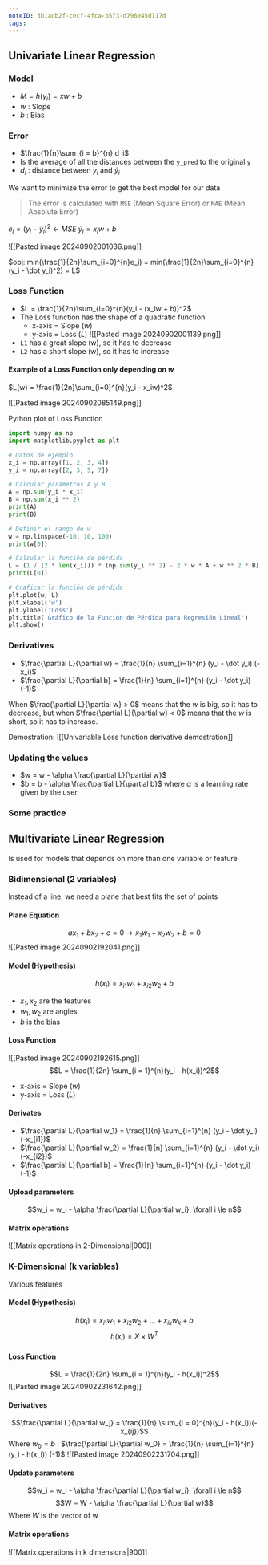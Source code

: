 ```yaml
---
noteID: 3b1adb2f-cecf-4fca-b573-d796e45d117d
tags:
---
```

## Univariate Linear Regression

### Model
+ $M = h(y_i) = xw + b$
+ $w$ : Slope
+ $b$ : Bias

### Error
+ $\frac{1}{n}\sum_{i = b}^{n} d_i$
+ Is the average of all the distances between the `y_pred` to the original `y`
+ $d_i$ : distance between $y_i$ and $\dot y_i$ 

We want to minimize the error to get the best model for our data

> The error is calculated with `MSE` (Mean Square Error) or `MAE` (Mean Absolute Error)

$e_i = (y_i - \dot y_{i})^2$ <- *MSE*
$\dot y_i = x_iw + b$

![[Pasted image 20240902001036.png]]

$obj: min(\frac{1}{2n}\sum_{i=0}^{n}e_i) = min(\frac{1}{2n}\sum_{i=0}^{n}(y_i - \dot y_i)^2) = L$

### Loss Function
+ $L = \frac{1}{2n}\sum_{i=0}^{n}(y_i - (x_iw + b))^2$
+ The Loss function has the shape of a quadratic function
	+ x-axis = Slope $(w)$ 
	+ y-axis = Loss $(L)$
![[Pasted image 20240902001139.png]]
+ `L1` has a great slope (w), so it has to decrease
+ `L2` has a short slope (w), so it has to increase
#### Example of a Loss Function only depending on $w$
$L(w) = \frac{1}{2n}\sum_{i=0}^{n}(y_i - x_iw)^2$

![[Pasted image 20240902085149.png]]

Python plot of Loss Function
```python
import numpy as np
import matplotlib.pyplot as plt

# Datos de ejemplo
x_i = np.array([1, 2, 3, 4])
y_i = np.array([2, 3, 5, 7])

# Calcular parámetros A y B
A = np.sum(y_i * x_i)
B = np.sum(x_i ** 2)
print(A)
print(B)

# Definir el rango de w
w = np.linspace(-10, 10, 100)
print(w[0])

# Calcular la función de pérdida
L = (1 / (2 * len(x_i))) * (np.sum(y_i ** 2) - 2 * w * A + w ** 2 * B)
print(L[0])

# Graficar la función de pérdida
plt.plot(w, L)
plt.xlabel('w')
plt.ylabel('Loss')
plt.title('Gráfico de la Función de Pérdida para Regresión Lineal')
plt.show()
```

### Derivatives
+ $\frac{\partial L}{\partial w} = \frac{1}{n} \sum_{i=1}^{n} (y_i - \dot y_i) (-x_i)$
+ $\frac{\partial L}{\partial b} = \frac{1}{n} \sum_{i=1}^{n} (y_i - \dot y_i) (-1)$

When $\frac{\partial L}{\partial w} > 0$ means that the $w$ is big, so it has to decrease, but when $\frac{\partial L}{\partial w} < 0$ means that the $w$ is short, so it has to increase.

Demostration:
![[Univariable Loss function derivative demostration]]
### Updating the values
+ $w = w - \alpha \frac{\partial L}{\partial w}$
+ $b = b - \alpha \frac{\partial L}{\partial b}$
where $\alpha$ is a learning rate given by the user
### Some practice

## Multivariate Linear Regression
Is used for models that depends on more than one variable or feature
### Bidimensional (2 variables)
Instead of a line, we need a plane that best fits the set of points

#### Plane Equation
$$ax_1 + bx_2 + c = 0 \rightarrow x_1w_1 + x_2w_2 + b = 0$$
![[Pasted image 20240902192041.png]]
#### Model (Hypothesis)
$$h(x_i) = x_{i1}w_1 + x_{i2}w_2 + b$$
+ $x_1, x_2$ are the features
+ $w_1, w_2$ are angles
+ $b$ is the bias

#### Loss Function
![[Pasted image 20240902192615.png]]
$$L = \frac{1}{2n} \sum_{i = 1}^{n}(y_i - h(x_i))^2$$
+ x-axis = Slope $(w)$ 
+ y-axis = Loss $(L)$

#### Derivates
+ $\frac{\partial L}{\partial w_1} = \frac{1}{n} \sum_{i=1}^{n} (y_i - \dot y_i) (-x_{i1})$
+ $\frac{\partial L}{\partial w_2} = \frac{1}{n} \sum_{i=1}^{n} (y_i - \dot y_i) (-x_{i2})$
+ $\frac{\partial L}{\partial b} = \frac{1}{n} \sum_{i=1}^{n} (y_i - \dot y_i) (-1)$

#### Upload parameters
$$w_i = w_i - \alpha \frac{\partial L}{\partial w_i}, \forall i \le n$$
#### Matrix operations
![[Matrix operations in 2-Dimensional|900]]
### K-Dimensional (k variables)
Various features

#### Model (Hypothesis)
$$h(x_i) = x_{i1}w_1 + x_{i2}w_2 + ... + x_{ik}w_k + b$$
$$h(x_i) = X\times W^T$$
#### Loss Function
$$L = \frac{1}{2n} \sum_{i = 1}^{n}(y_i - h(x_i))^2$$
![[Pasted image 20240902231642.png]]
#### Derivatives
$$\frac{\partial L}{\partial w_j} = \frac{1}{n} \sum_{i = 0}^{n}(y_i - h(x_i))(-x_{ij})$$
Where $w_0 = b$ : $\frac{\partial L}{\partial w_0} = \frac{1}{n} \sum_{i=1}^{n} (y_i - h(x_i)) (-1)$
![[Pasted image 20240902231704.png]]

#### Update parameters
$$w_i = w_i - \alpha \frac{\partial L}{\partial w_i}, \forall i \le n$$
$$W = W - \alpha \frac{\partial L}{\partial w}$$
Where $W$ is the vector of w
#### Matrix operations
![[Matrix operations in k dimensions|900]]

